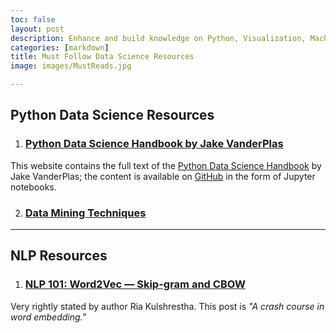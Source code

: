 ```yaml
---
toc: false
layout: post
description: Enhance and build knowledge on Python, Visualization, Machine Learning and Data Science
categories: [markdown]
title: Must Follow Data Science Resources
image: images/MustReads.jpg

---
```


## Python Data Science Resources

1. ### [Python Data Science Handbook by Jake VanderPlas](https://jakevdp.github.io/PythonDataScienceHandbook/)

This website contains the full text of the [Python Data Science Handbook](https://www.oreilly.com/library/view/python-data-science/9781491912126/) by Jake VanderPlas; the content is available on [GitHub](https://github.com/jakevdp/PythonDataScienceHandbook) in the form of Jupyter notebooks.

2. ### [Data Mining Techniques](https://blog.galvanize.com/four-data-mining-techniques-for-businesses-that-everyone-should-know/)

<hr>


## NLP Resources

1. ### [NLP 101: Word2Vec — Skip-gram and CBOW](https://towardsdatascience.com/nlp-101-word2vec-skip-gram-and-cbow-93512ee24314)

Very rightly stated by author Ria Kulshrestha. This post is *"A crash course in word embedding."*

